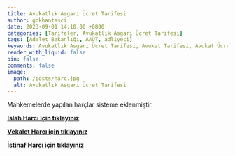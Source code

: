 ```yaml
---
title: Avukatlık Asgari Ücret Tarifesi
author: gokhantasci
date: 2023-09-01 14:10:00 +0800
categories: [Tarifeler, Avukatlık Asgari Ücret Tarifesi]
tags: [Adalet Bakanlığı, AAÜT, adliyeci]
keywords: Avukatlık Asgari Ücret Tarifesi, Avukat Tarifesi, Avukat Ücreti
render_with_liquid: false
pin: false
comments: false
image:
  path: /posts/harc.jpg
  alt: Avukatlık Asgari Ücret Tarifesi
---
```


Mahkemelerde yapılan harçlar  sisteme eklenmiştir.


[**Islah Harcı için tıklayınız**](https://adliyeci.com.tr/islahharci/)

[**Vekalet Harcı için tıklayınız**](https://adliyeci.com.tr/nispivekalet/)

[**İstinaf Harcı için tıklayınız**](https://adliyeci.com.tr/istinafharci/)